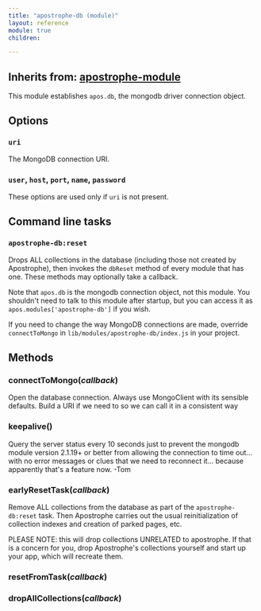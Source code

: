 ```yaml
---
title: "apostrophe-db (module)"
layout: reference
module: true
children:

---
```

## Inherits from: [apostrophe-module](../apostrophe-module/index.html)
This module establishes `apos.db`, the mongodb driver connection object.

## Options

### `uri`

The MongoDB connection URI.

### `user`, `host`, `port`, `name`, `password`

These options are used only if `uri` is not present.

## Command line tasks

### `apostrophe-db:reset`

Drops ALL collections in the database (including those not created by
Apostrophe), then invokes the `dbReset` method of every module that
has one. These methods may optionally take a callback.

Note that `apos.db` is the mongodb connection object, not this module.
You shouldn't need to talk to this module after startup, but you can
access it as `apos.modules['apostrophe-db']` if you wish.

If you need to change the way MongoDB connections are made,
override `connectToMongo` in `lib/modules/apostrophe-db/index.js`
in your project.


## Methods
### connectToMongo(*callback*)
Open the database connection. Always use MongoClient with its
sensible defaults. Build a URI if we need to so we can call it
in a consistent way
### keepalive()
Query the server status every 10 seconds just to prevent
the mongodb module version 2.1.19+ or better from allowing
the connection to time out... with no error messages or clues
that we need to reconnect it... because apparently that's
a feature now. -Tom
### earlyResetTask(*callback*)
Remove ALL collections from the database as part of the
`apostrophe-db:reset` task. Then Apostrophe carries out the usual
reinitialization of collection indexes and creation of parked pages, etc.

PLEASE NOTE: this will drop collections UNRELATED to apostrophe.
If that is a concern for you, drop Apostrophe's collections yourself
and start up your app, which will recreate them.
### resetFromTask(*callback*)

### dropAllCollections(*callback*)

